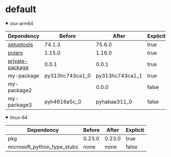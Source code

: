 # default

<details open>
<summary>osx-arm64</summary>

|Dependency|Before|After|Explicit|
|-|-|-|-|
|[setuptools](https://pypi.org/project/setuptools)|74.1.3|75.6.0|true|
|[polars](https://prefix.dev/channels/conda-forge/packages/polars)|1.15.0|1.16.0|true|
|[private-package](https://prefix.dev/channels/setup-pixi-test/packages/private-package)|0.0.1|0.0.1|true|
|my-package|py313hc743ca1_0|py313hc743ca1_1|true|
|my-package2||0.0.0|false|
|my-package3|pyh4616a5c_0|pyhabaa311_0|false|

</details>

<details open>
<summary>linux-64</summary>

|Dependency|Before|After|Explicit|
|-|-|-|-|
|pkg|0.23.0|0.23.0|true|
|microsoft_python_type_stubs|none|none|false|

</details>

[^1]: **Bold** means explicit dependency.
[^2]: Dependency got downgraded.
